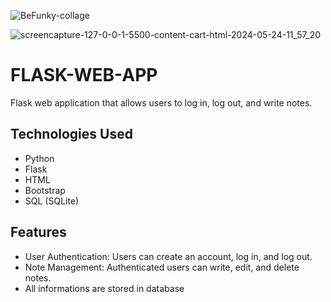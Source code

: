 ![BeFunky-collage](https://github.com/jogeorge07/Flask-Web-App/assets/86243195/1da19ece-eef4-4b1f-81e3-14f9f8bf36b0)

![screencapture-127-0-0-1-5500-content-cart-html-2024-05-24-11_57_20](https://github.com/jogeorge07/Flask-Web-App/assets/86243195/10d22646-783d-4ef3-b628-077633c2b515)

# FLASK-WEB-APP

Flask web application that allows users to log in, log out, and write notes.

## Technologies Used

- Python
- Flask
- HTML
- Bootstrap
- SQL (SQLite)

## Features

- User Authentication: Users can create an account, log in, and log out.
- Note Management: Authenticated users can write, edit, and delete notes.
- All informations are stored in database

